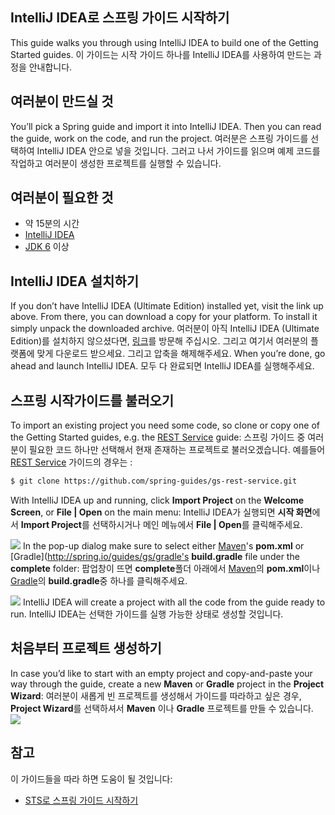 ## IntelliJ IDEA로 스프링 가이드 시작하기
This guide walks you through using IntelliJ IDEA to build one of the Getting Started guides.
이 가이드는 시작 가이드 하나를 IntelliJ IDEA를 사용하여 만드는 과정을 안내합니다.

## 여러분이 만드실 것
You’ll pick a Spring guide and import it into IntelliJ IDEA. Then you can read the guide, work on the code, and run the project.
여러분은 스프링 가이드를 선택하여 IntelliJ IDEA 안으로 넣을 것입니다. 그러고 나서 가이드를 읽으며 예제 코드를 작업하고 여러분이 생성한 프로젝트를 실행할 수 있습니다.

## 여러분이 필요한 것
* 약 15분의 시간
* [IntelliJ IDEA](https://www.jetbrains.com/idea/download/)
* [JDK 6](http://www.oracle.com/technetwork/java/javase/downloads/index.html) 이상

## IntelliJ IDEA 설치하기
If you don’t have IntelliJ IDEA (Ultimate Edition) installed yet, visit the link up above. From there, you can download a copy for your platform. To install it simply unpack the downloaded archive.
여러분이 아직 IntelliJ IDEA (Ultimate Edition)를 설치하지 않으셨다면, [링크](https://www.jetbrains.com/idea/download/)를 방문해 주십시오. 그리고 여기서 여러분의 플랫폼에 맞게 다운로드 받으세요. 그리고 압축을 해제해주세요.
When you’re done, go ahead and launch IntelliJ IDEA.
모두 다 완료되면 IntelliJ IDEA를 실행해주세요.

## 스프링 시작가이드를 불러오기
To import an existing project you need some code, so clone or copy one of the Getting Started guides, e.g. the [REST Service](https://spring.io/guides/gs/rest-service/) guide:
스프링 가이드 중 여러분이 필요한 코드 하나만 선택해서 현재 존재하는 프로젝트로 불러오겠습니다. 예를들어 [REST Service](https://spring.io/guides/gs/rest-service/) 가이드의 경우는 :

```bash
$ git clone https://github.com/spring-guides/gs-rest-service.git
```

With IntelliJ IDEA up and running, click **Import Project** on the **Welcome Screen**, or **File | Open** on the main menu:
IntelliJ IDEA가 실행되면 **시작 화면**에서 **Import Project**를 선택하시거나 메인 메뉴에서 **File | Open**를 클릭해주세요.

![](http://spring.io/guides/gs/intellij-idea/images/spring_guide_welcome_import.png)
In the pop-up dialog make sure to select either [Maven](http://spring.io/guides/gs/maven)'s **pom.xml** or [Gradle](http://spring.io/guides/gs/gradle's **build.gradle** file under the **complete** folder:
팝업창이 뜨면 **complete**폴더 아래에서 [Maven](http://spring.io/guides/gs/maven)의 **pom.xml**이나 [Gradle](http://spring.io/guides/gs/gradle)의 **build.gradle**중 하나를 클릭해주세요.

![](http://spring.io/guides/gs/intellij-idea/images/spring_guide_select_gradle_file.png)
IntelliJ IDEA will create a project with all the code from the guide ready to run.
IntelliJ IDEA는 선택한 가이드를 실행 가능한 상태로 생성할 것입니다.

## 처음부터 프로젝트 생성하기
In case you’d like to start with an empty project and copy-and-paste your way through the guide, create a new **Maven** or **Gradle** project in the **Project Wizard**:
여러분이 새롭게 빈 프로젝트를 생성해서 가이드를 따라하고 싶은 경우, **Project Wizard**를 선택하셔서 **Maven** 이나 **Gradle** 프로젝트를 만들 수 있습니다.
![](http://spring.io/guides/gs/intellij-idea/images/spring_guide_new_project.png)

## 참고
이 가이드들을 따라 하면 도움이 될 것입니다:

* [STS로 스프링 가이드 시작하기](https://spring.io/guides/gs/sts/)
